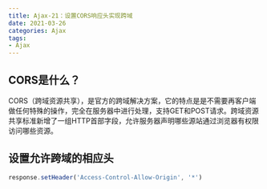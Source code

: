 ```yaml
---
title: Ajax-21：设置CORS响应头实现跨域
date: 2021-03-26
categories: Ajax
tags: 
- Ajax
---
```

## CORS是什么？
CORS（跨域资源共享），是官方的跨域解决方案，它的特点是是不需要再客户端做任何特殊的操作，完全在服务器中进行处理，支持GET和POST请求。跨域资源共享标准新增了一组HTTP首部字段，允许服务器声明哪些源站通过浏览器有权限访问哪些资源。
## 设置允许跨域的相应头
```js
response.setHeader('Access-Control-Allow-Origin', '*')
```
